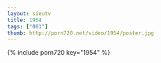 ```yaml
--- 
layout: sieutv
title: 1954
tags: ["001"]
thumb: http://porn720.net/video/1954/poster.jpg
---
```

{% include porn720 key="1954" %} 
